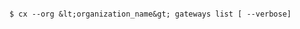 <!-- layout:code post: gateway_usage -->

```

$ cx --org &lt;organization_name&gt; gateways list [ --verbose]

```
